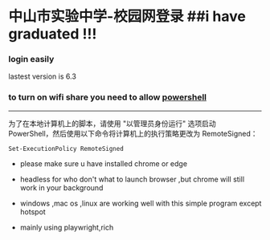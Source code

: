 中山市实验中学-校园网登录
##i have graduated !!!
======================
### login easily
lastest version is 6.3

### to turn on wifi share you need to allow [powershell](https://docs.microsoft.com/zh-cn/powershell/module/microsoft.powershell.core/about/about_signing?view=powershell-7.2)
---------------------
为了在本地计算机上的脚本，请使用 "以管理员身份运行" 选项启动 PowerShell，然后使用以下命令将计算机上的执行策略更改为 RemoteSigned：
```
Set-ExecutionPolicy RemoteSigned
```

* please make sure u have installed chrome or edge 

* headless for who don't what to launch browser ,but chrome will still work in your background

* windows ,mac os ,linux are working well with this simple program except hotspot

* mainly using playwright,rich
